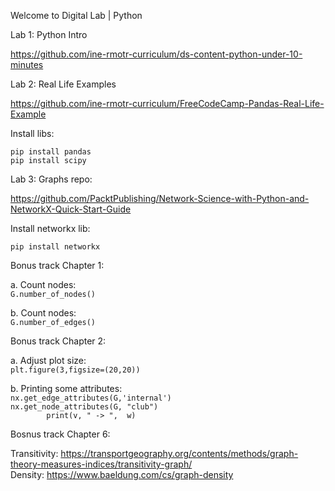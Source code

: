 Welcome to Digital Lab | Python  

Lab 1: Python Intro

https://github.com/ine-rmotr-curriculum/ds-content-python-under-10-minutes

Lab 2: Real Life Examples

https://github.com/ine-rmotr-curriculum/FreeCodeCamp-Pandas-Real-Life-Example

Install libs:

`pip install pandas`  
`pip install scipy`  

Lab 3: Graphs repo:

https://github.com/PacktPublishing/Network-Science-with-Python-and-NetworkX-Quick-Start-Guide

Install networkx lib:

`pip install networkx`

Bonus track Chapter 1:

a. Count nodes:  
`G.number_of_nodes()`

b. Count nodes:  
`G.number_of_edges()`


Bonus track Chapter 2:

a. Adjust plot size:  
`plt.figure(3,figsize=(20,20))`

b. Printing some attributes:  
`nx.get_edge_attributes(G,'internal')`  
`nx.get_node_attributes(G, "club")`  
`        print(v, " -> ",  w)`  


Bosnus track Chapter 6:

Transitivity: https://transportgeography.org/contents/methods/graph-theory-measures-indices/transitivity-graph/  
Density: https://www.baeldung.com/cs/graph-density


